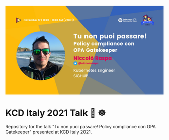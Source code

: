 ![KCD Italy Banner](./assets/kcd_banner.jpeg)

# KCD Italy 2021 Talk 🍕 ☸️

Repository for the talk "Tu non puoi passare! Policy compliance con OPA Gatekeeper" presented at KCD Italy 2021.
